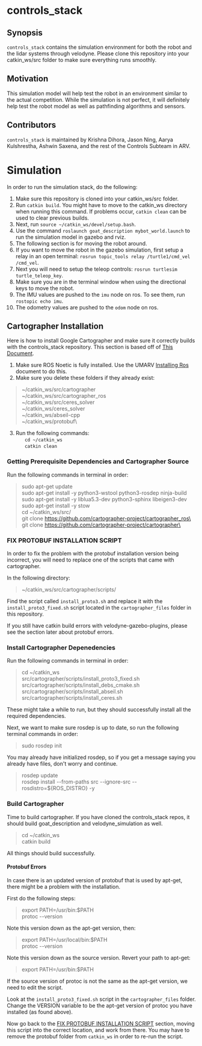 # controls_stack

## Synopsis

`controls_stack` contains the simulation environment for both the robot and the lidar systems through velodyne. Please clone this repository into your catkin_ws/src folder to make sure everything runs smoothly.

## Motivation

This simulation model will help test the robot in an environment similar to the actual competition. While the simulation is not perfect, it will definitely help test the robot model as well as pathfinding algorithms and sensors.

## Contributors

`controls_stack` is maintained by Krishna Dihora, Jason Ning, Aarya Kulshrestha, Ashwin Saxena, and the rest of the Controls Subteam in ARV.

# Simulation

In order to run the simulation stack, do the following:

1. Make sure this repository is cloned into your catkin_ws/src folder.
2. Run `catkin build`. You might have to move to the catkin_ws directory when running this command. If problems occur, `catkin clean` can be used to clear previous builds.
3. Next, run `source ~/catkin_ws/devel/setup.bash`. 
4. Use the command `roslaunch goat_description mybot_world.launch` to run the simulation model in gazebo and rviz.
5. The following section is for moving the robot around.
6. If you want to move the robot in the gazebo simulation, first setup a relay in an open terminal: `rosrun topic_tools relay /turtle1/cmd_vel /cmd_vel`.
7. Next you will need to setup the teleop controls: `rosrun turtlesim turtle_teleop_key`.
8. Make sure you are in the terminal window when using the directional keys to move the robot.
9. The IMU values are pushed to the `imu` node on ros. To see them, run `rostopic echo imu`.
10. The odometry values are pushed to the `odom` node on ros.

## Cartographer Installation

Here is how to install Google Cartographer and make sure it correctly builds with the controls_stack repository. This section is based off of [This Document](https://docs.google.com/document/d/1dLoVytrA96HlgC0e1s-W8zJuX13aX9Q5IUZVzJPhOwI/edit?usp=sharing).

1. Make sure ROS Noetic is fully installed. Use the UMARV [Installing Ros](https://docs.google.com/document/d/1YBR9MZa_gXv4rLe0ycrgLoiFHV2Y7EJSUOpVpPO3f_U/edit) document to do this.
2. Make sure you delete these folders if they already exist:

> ~/catkin_ws/src/cartographer\
> ~/catkin_ws/src/cartographer_ros\
> ~/catkin_ws/src/ceres_solver\
> ~/catkin_ws/ceres_solver\
> ~/catkin_ws/abseil-cpp\
> ~/catkin_ws/protobuf\

3. Run the following commands:\
&nbsp;&nbsp;&nbsp;&nbsp;&nbsp;&nbsp;`cd ~/catkin_ws`\
&nbsp;&nbsp;&nbsp;&nbsp;&nbsp;&nbsp;`catkin clean`

### Getting Prerequisite Dependencies and Cartographer Source

Run the following commands in terminal in order:
> sudo apt-get update\
> sudo apt-get install -y python3-wstool python3-rosdep ninja-build\
> sudo apt-get install -y liblua5.3-dev python3-sphinx libeigen3-dev\
> sudo apt-get install -y stow\
> cd ~/catkin_ws/src/\
> git clone https://github.com/cartographer-project/cartographer_ros\
> git clone https://github.com/cartographer-project/cartographer\

### FIX PROTOBUF INSTALLATION SCRIPT

In order to fix the problem with the protobuf installation version being incorrect, you will need to replace one of the scripts that came with cartographer. 

In the following directory:
> ~/catkin_ws/src/cartographer/scripts/

Find the script called `install_proto3.sh` and replace it with the `install_proto3_fixed.sh` script located in the `cartographer_files` folder in this repository.

If you still have catkin build errors with velodyne-gazebo-plugins, please see the section later about protobuf errors.

### Install Cartographer Depenedencies

Run the following commands in terminal in order:
> cd ~/catkin_ws\
> src/cartographer/scripts/install_proto3_fixed.sh\
> src/cartographer/scripts/install_debs_cmake.sh\
> src/cartographer/scripts/install_abseil.sh\
> src/cartographer/scripts/install_ceres.sh

These might take a while to run, but they should successfully install all the required dependencies.

Next, we want to make sure rosdep is up to date, so run the following terminal commands in order:
> sudo rosdep init

You may already have initialized rosdep, so if you get a message saying you already have files, don't worry and continue.

> rosdep update\
> rosdep install --from-paths src --ignore-src --rosdistro=${ROS_DISTRO} -y

### Build Cartographer

Time to build cartographer. If you have cloned the controls_stack repos, it should build goat_description and velodyne_simulation as well.

> cd ~/catkin_ws\
> catkin build

All things should build successfully.

#### Protobuf Errors

In case there is an updated version of protobuf that is used by apt-get, there might be a problem with the installation.

First do the following steps:

> export PATH=/usr/bin:$PATH\
> protoc --version

Note this version down as the apt-get version, then:

> export PATH=/usr/local/bin:$PATH\
> protoc --version

Note this version down as the source version. Revert your path to apt-get:

> export PATH=/usr/bin:$PATH

If the source version of protoc is not the same as the apt-get version, we need to edit the script.

Look at the `install_proto3_fixed.sh` script in the `cartographer_files` folder. Change the VERSION variable to be the apt-get version of protoc you have installed (as found above). 

Now go back to the [FIX PROTOBUF INSTALLATION SCRIPT](#fix-protobuf-installation-script) section, moving this script into the correct location, and work from there. You may have to remove the protobuf folder from `catkin_ws` in order to re-run the script.
